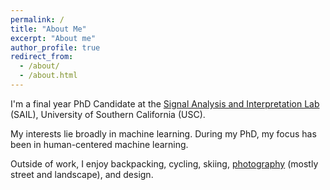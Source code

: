 ```yaml
---
permalink: /
title: "About Me"
excerpt: "About me"
author_profile: true
redirect_from:
  - /about/
  - /about.html
---
```


I'm a final year PhD Candidate at the [Signal Analysis and Interpretation Lab](https://sail.usc.edu/) (SAIL), University of Southern California (USC).

My interests lie broadly in machine learning. During my PhD, my focus has been in human-centered machine learning.

Outside of work, I enjoy backpacking, cycling, skiing, [photography](https://www.500px.com/kmundnic) (mostly street and landscape), and design.